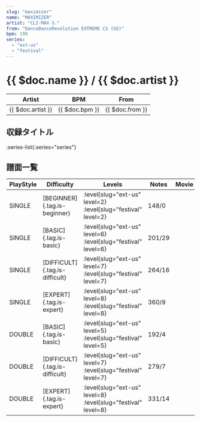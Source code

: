 ```yaml
---
slug: "maximizer"
name: "MAXIMIZER"
artist: "CLI-MAX S."
from: "DanceDanceRevolution EXTREME CS (US)"
bpm: 190
series:
  - "ext-us"
  - "festival"
---
```


# {{ $doc.name }} / {{ $doc.artist }}

|Artist|BPM|From|
|------|---|----|
|{{ $doc.artist }}|{{ $doc.bpm }}|{{ $doc.from }}|

## 収録タイトル

:series-list{:series="series"}

## 譜面一覧

|PlayStyle|Difficulty|Levels|Notes|Movie|
|---------|----------|------|-----|-----|
|SINGLE|[BEGINNER]{.tag.is-beginner}|<div class="field is-grouped is-grouped-multiline"> :level{slug="ext-us" level=2} :level{slug="festival" level=2}</div>|148/0||
|SINGLE|[BASIC]{.tag.is-basic}|<div class="field is-grouped is-grouped-multiline"> :level{slug="ext-us" level=6} :level{slug="festival" level=6}</div>|201/29||
|SINGLE|[DIFFICULT]{.tag.is-difficult}|<div class="field is-grouped is-grouped-multiline"> :level{slug="ext-us" level=7} :level{slug="festival" level=7}</div>|264/16||
|SINGLE|[EXPERT]{.tag.is-expert}|<div class="field is-grouped is-grouped-multiline"> :level{slug="ext-us" level=8} :level{slug="festival" level=8}</div>|360/9||
|DOUBLE|[BASIC]{.tag.is-basic}|<div class="field is-grouped is-grouped-multiline"> :level{slug="ext-us" level=5} :level{slug="festival" level=5}</div>|192/4||
|DOUBLE|[DIFFICULT]{.tag.is-difficult}|<div class="field is-grouped is-grouped-multiline"> :level{slug="ext-us" level=7} :level{slug="festival" level=7}</div>|279/7||
|DOUBLE|[EXPERT]{.tag.is-expert}|<div class="field is-grouped is-grouped-multiline"> :level{slug="ext-us" level=8} :level{slug="festival" level=8}</div>|331/14||

